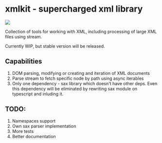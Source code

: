 # xmlkit - supercharged xml library

<a href="https://www.npmjs.com/package/xmlkit" alt="Downloads">
  <img src="https://img.shields.io/npm/dm/xmlkit" />
</a>

Collection of tools for working with XML, including processing of large XML 
files using stream.

Currently WIP, but stable version will be released.

## Capabilities
1. DOM parsing, modifying or creating and iteration of XML documents
2. Parse stream to fetch specific node by path using async iterables
3. Only one dependency - sax library which doesn't have other deps. Even this 
   dependency will be eliminated by rewriting sax module on typescript and 
   inluding it.

## TODO:
1. Namespaces support
2. Own sax parser implementation
3. More tests
4. Better documentation
